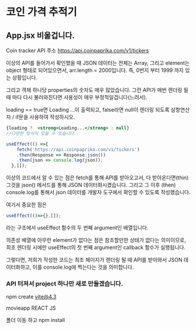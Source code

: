# 코인 가격 추적기

## App.jsx 비울겁니다. 

Coin tracker API 주소
https://api.coinpaprika.com/v1/tickers

이상의 API를 들어가서 확인했을 때 JSON 데이터는 전체는 Array, 그리고 element는 object 형태로 되어있으면서, arr.length = 2000입니다. 즉, 0번지 부터 1999 까지 있는 상황입니다. 

그리고 객체 하나당 properties의 숫자도 매우 많았습니다. 그런 API가 매번 렌더링 될 때 마다 다시 불러와진다면 사용성이 매우 부정적일겁니다(느려서).

loading == true면 Loading ...이 출력되고, 
false라면 null이 렌더링 되도록 삼항연산자 / if문을 사용하여 작성하시오. 

```jsx
{loading ?  <strong>Loading...</strong> : null}
//다양한 방식이 있을 수 있습니다. 
```

```jsx
useEffect(() =>{
    fetch('https://api.coinpaprika.com/v1/tickers')
    .then(Response => Response.json())
    .then(json => console.log(json));
  },[]);
```

이상의 코드에서 알 수 있는 점은 fetch를 통해 API를 받아오고서, 다 받아온다면(thin) 그것을 json() 메서드를 통해 JSON 데이터화시켰습니다. 그리고 그 이후 (then) console.log를 통해서 json 데이터를 개발자 도구에서 확인할 수 있도록 작성했습니다. 

여기서 중요한 점은
```jsx
useEffect(()=>{},[]);
```
라는 구조에서 useEffect 함수의 두 번째 argument인 배열입니다.

의존성 배열에 아무런 element가 없다는 점은 참조할만한 상태가 없다는 의미이므로, 최초 렌더링 시에만 useEffect의 첫 번째 argument인 callback 함수가 실행됩니다. 

그렇다면, 저희가 작성한 코드는
최초 페이지가 렌더링 될 때 API를 받아와서 JSON 데이터화하고, 이를 console.log에 찍는다는 것을 의미합니다. 

### API 터져서 project 하나만 새로 만들겠습니다. 

npm create vite@4.3

movieapp
REACT
JS

폴더 이동 하고
npm install


